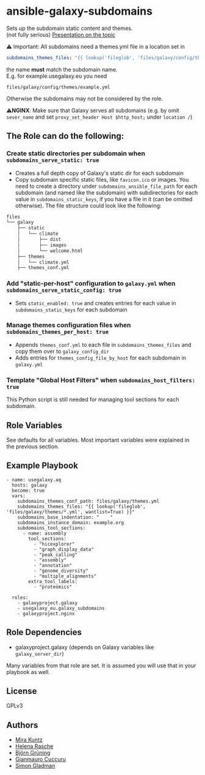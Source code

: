 # ansible-galaxy-subdomains

Sets up the subdomain static content and themes.  
(not fully serious) [Presentation on the topic](https://docs.google.com/presentation/d/1N1u1b0AqJ-ZVz8qKO5YxkwUSjSR5HwnuSxTsj6wAevE/)

:warning: Important: All subdomains need a themes.yml file in a location set in
~~~yaml
subdomains_themes_files: "{{ lookup('fileglob', 'files/galaxy/config/themes/*.yml', wantlist=True) }}"
~~~
the name **must** match the subdomain name.  
E.g. for example.usegalaxy.eu you need  
~~~
files/galaxy/config/themes/example.yml
~~~
Otherwise the subdomains may not be considered by the role.  

:warning:**NGINX**: Make sure that Galaxy serves all subdomains (e.g. by omit `sever_name` and set `proxy_set_header Host $http_host;` under `location /`)

## The Role can do the following:
### Create static directories per subdomain when `subdomains_serve_static: true`
- Creates a full depth copy of Galaxy's static dir for each subdomain
- Copy subdomain specific static files, like `favicon.ico` or images. You need to create a directory under `subdomains_ansible_file_path` for each subdomain (and named like the subdomain) with subdirectories for each value in `subdomains_static_keys`, if you have a file in it (can be omitted otherwise). The file structure could look like the following:
~~~bash
files
└── galaxy
    ├── static
    │   └── climate
    │       ├── dist
    │       ├── images
    │       └── welcome.html
    ├── themes
    │   └── climate.yml
    ├── themes_conf.yml
~~~
### Add "static-per-host" configuration to `galaxy.yml` when `subdomains_serve_static_config: true`
- Sets `static_enabled: true` and creates entries for each value in `subdomains_static_keys` for each subdomain
### Manage themes configuration files when `subdomains_themes_per_host: true`
- Appends `themes_conf.yml` to each file in `subdomains_themes_files` and copy them over to `galaxy_config_dir`
- Adds entries for `themes_config_file_by_host` for each subdomain in `galaxy.yml`

### Template "Global Host Filters" when `subdomains_host_filters: true`
This Python script is still needed for managing tool sections for each subdomain.

## Role Variables

See defaults for all variables. Most important variables were explained in the previous section.


## Example Playbook

```
- name: usegalaxy.aq
  hosts: galaxy
  become: true
  vars:
    subdomains_themes_conf_path: files/galaxy/themes.yml
    subdomains_themes_files: "{{ lookup('fileglob', 'files/galaxy/themes/*.yml', wantlist=True) }}"
    subdomains_base_indentation: "    "
    subdomains_instance_domain: example.org
    subdomains_tool_sections:
      - name: assembly
        tool_sections:
          - "hicexplorer"
          - "graph_display_data"
          - "peak_calling"
          - "assembly"
          - "annotation"
          - "genome_diversity"
          - "multiple_alignments"
        extra_tool_labels:
          - "proteomics"

  roles:
    - galaxyproject.galaxy
    - usegalaxy_eu.galaxy_subdomains
    - galaxyproject.nginx
```

## Role Dependencies

- galaxyproject.galaxy (depends on Galaxy variables like `galaxy_server_dir`)

Many variables from that role are set. It is assumed you will use that in your playbook as well.

## License

GPLv3

## Authors
- [Mira Kuntz](@mira-miracoli)
- [Helena Rasche](@hexylena)
- [Björn Grüning](@bgruening)
- [Gianmauro Cuccuru](@gmauro)
- [Simon Gladman](@slugger70)
